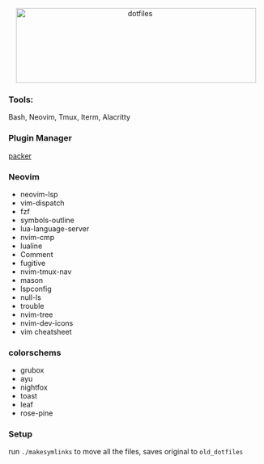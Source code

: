 <p align="center">
  <img src="https://dotfiles.github.io/images/dotfiles-logo.png" alt="dotfiles" width="474" height="148" />
</p><Paste>

### Tools:

Bash, Neovim, Tmux, Iterm, Alacritty

### Plugin Manager

[packer](https://github.com/wbthomason/packer.nvim)

### Neovim

* neovim-lsp
* vim-dispatch
* fzf
* symbols-outline
* lua-language-server
* nvim-cmp
* lualine
* Comment
* fugitive
* nvim-tmux-nav
* mason
* lspconfig
* null-ls
* trouble
* nvim-tree
* nvim-dev-icons
* vim cheatsheet

### colorschems

* grubox
* ayu
* nightfox
* toast
* leaf
* rose-pine

### Setup

run `./makesymlinks` to move all the files, saves original to `old_dotfiles`
